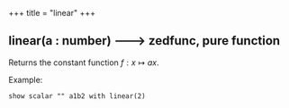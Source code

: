 +++
title = "linear"
+++

## linear(a : number) 🡒 zedfunc, pure function

Returns the constant function $f: x \mapsto a x$.

Example:

```envision
show scalar "" a1b2 with linear(2)
```
